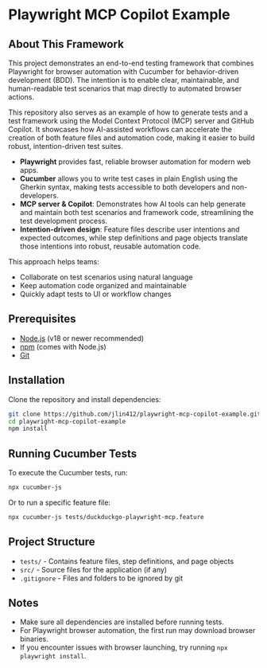 # Playwright MCP Copilot Example

## About This Framework

This project demonstrates an end-to-end testing framework that combines Playwright for browser automation with Cucumber for behavior-driven development (BDD). The intention is to enable clear, maintainable, and human-readable test scenarios that map directly to automated browser actions.

This repository also serves as an example of how to generate tests and a test framework using the Model Context Protocol (MCP) server and GitHub Copilot. It showcases how AI-assisted workflows can accelerate the creation of both feature files and automation code, making it easier to build robust, intention-driven test suites.

- **Playwright** provides fast, reliable browser automation for modern web apps.
- **Cucumber** allows you to write test cases in plain English using the Gherkin syntax, making tests accessible to both developers and non-developers.
- **MCP server & Copilot**: Demonstrates how AI tools can help generate and maintain both test scenarios and framework code, streamlining the test development process.
- **Intention-driven design**: Feature files describe user intentions and expected outcomes, while step definitions and page objects translate those intentions into robust, reusable automation code.

This approach helps teams:

- Collaborate on test scenarios using natural language
- Keep automation code organized and maintainable
- Quickly adapt tests to UI or workflow changes

## Prerequisites

- [Node.js](https://nodejs.org/) (v18 or newer recommended)
- [npm](https://www.npmjs.com/) (comes with Node.js)
- [Git](https://git-scm.com/)

## Installation

Clone the repository and install dependencies:

```sh
git clone https://github.com/jlin412/playwright-mcp-copilot-example.git
cd playwright-mcp-copilot-example
npm install
```

## Running Cucumber Tests

To execute the Cucumber tests, run:

```sh
npx cucumber-js
```

Or to run a specific feature file:

```sh
npx cucumber-js tests/duckduckgo-playwright-mcp.feature
```

## Project Structure

- `tests/` - Contains feature files, step definitions, and page objects
- `src/` - Source files for the application (if any)
- `.gitignore` - Files and folders to be ignored by git

## Notes

- Make sure all dependencies are installed before running tests.
- For Playwright browser automation, the first run may download browser binaries.
- If you encounter issues with browser launching, try running `npx playwright install`.
